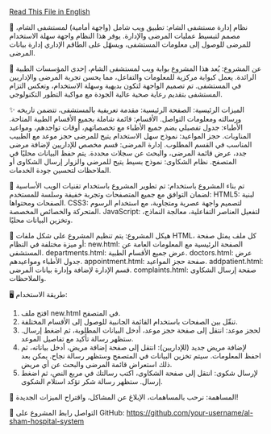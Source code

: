[Read This File in English ](README.md)

🏥 نظام إدارة مستشفى الشام:
تطبيق ويب شامل (واجهة أمامية) لمستشفى الشام، مصمم لتبسيط عمليات المرضى والإدارة. يوفر هذا النظام واجهة سهلة الاستخدام للمرضى للوصول إلى معلومات المستشفى، ويسهّل على الطاقم الإداري إدارة بيانات المرضى.

🌟 عن المشروع:
يُعد هذا المشروع بوابة ويب لمستشفى الشام، إحدى المؤسسات الطبية الرائدة.
يعمل كبوابة مركزية للمعلومات والتفاعل، مما يحسن تجربة المرضى والإداريين في المستشفى.
تم تصميم الواجهة لتكون بديهية وسهلة الاستخدام، وتعكس التزام المستشفى بتقديم رعاية صحية عالية الجودة مع مواكبة التطور التكنولوجي.

✨ الميزات الرئيسية:
الصفحة الرئيسية: مقدمة تعريفية بالمستشفى، تتضمن تاريخه ورسالته ومعلومات التواصل.
الأقسام: قائمة شاملة بجميع الأقسام الطبية المتاحة.
الأطباء: جدول تفصيلي يضم جميع الأطباء مع تخصصاتهم، أوقات تواجدهم، ومواعيد المناوبات.
حجز المواعيد: نموذج سهل الاستخدام يتيح للمرضى حجز موعد مع الطبيب المناسب في القسم المطلوب.
إدارة المرضى: قسم مخصص للإداريين لإضافة مرضى جدد، عرض قائمة المرضى، والبحث عن سجلات محددة. يتم حفظ البيانات محليًا في المتصفح.
نظام الشكاوى: نموذج بسيط يتيح للمرضى والزوار إرسال الشكاوى أو الملاحظات لتحسين جودة الخدمات.

🚀 تم بناء المشروع باستخدام:
تم تطوير المشروع باستخدام تقنيات الويب الأساسية لضمان التوافق مع جميع المتصفحات وتجربة خفيفة وسلسة للمستخدم:
HTML5: لبنية الصفحات ومحتواها.
CSS3: لتصميم واجهة عصرية ومتجاوبة، مع استخدام الرسوم المتحركة والخصائص المخصصة.
JavaScript: لتفعيل العناصر التفاعلية، معالجة النماذج، وتخزين البيانات محليًا.

📂 هيكل المشروع:
يتم تنظيم المشروع على شكل ملفات HTML، كل ملف يمثل صفحة أو ميزة مختلفة في النظام:
new.html: الصفحة الرئيسية مع المعلومات العامة عن المستشفى.
departments.html: عرض جميع الأقسام الطبية.
doctors.html: عرض جدول الأطباء ومواعيدهم.
appointment.html: صفحة حجز المواعيد.
addpatient.html: قسم الإدارة لإضافة وإدارة بيانات المرضى.
complaints.html: صفحة إرسال الشكاوى والملاحظات.

🖥️ طريقة الاستخدام:
1. افتح ملف new.html في المتصفح.
2. تنقّل بين الصفحات باستخدام القائمة الجانبية للوصول إلى الأقسام المختلفة.
3. لحجز موعد: انتقل إلى صفحة حجز موعد، أدخل البيانات المطلوبة، ثم اضغط إرسال. ستظهر رسالة تأكيد مع تفاصيل الموعد.
4. لإضافة مريض جديد (للإداريين): انتقل إلى صفحة إضافة مريض، أدخل بياناته، ثم احفظ المعلومات. سيتم تخزين البيانات في المتصفح وستظهر رسالة نجاح. يمكن بعد ذلك استعراض قائمة المرضى والبحث عن أي مريض.
5. لإرسال شكوى: انتقل إلى صفحة الشكاوى، اكتب رسالتك في مربع النص، ثم اضغط إرسال. ستظهر رسالة شكر تؤكد استلام الشكوى.

🤝 المساهمة:
نرحب بالمساهمات، الإبلاغ عن المشاكل، واقتراح الميزات الجديدة!

📧 التواصل
رابط المشروع على GitHub:
https://github.com/your-username/al-sham-hospital-system